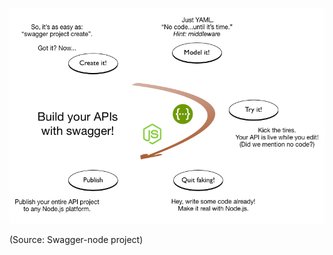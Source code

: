![](https://github.com/swagger-api/swagger-node/raw/master/docs/images/overview2.png)

(Source: Swagger-node project)

